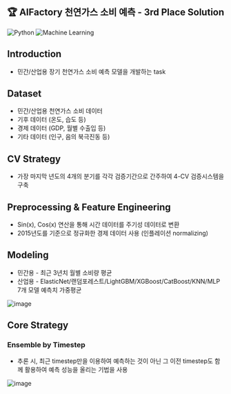 ## 🏆 AIFactory 천연가스 소비 예측 - 3rd Place Solution
![Python](https://img.shields.io/badge/Python-3.10-blue.svg)
![Machine Learning](https://img.shields.io/badge/Machine%20Learning-Success-green)

## Introduction
- 민간/산업용 장기 천연가스 소비 예측 모델을 개발하는 task

## Dataset
- 민간/산업용 천연가스 소비 데이터
- 기후 데이터 (온도, 습도 등)
- 경제 데이터 (GDP, 월별 수출입 등)
- 기타 데이터 (인구, 음의 북극진동 등)

## CV Strategy
- 가장 마지막 년도의 4개의 분기를 각각 검증기간으로 간주하여 4-CV 검증시스템을 구축

## Preprocessing & Feature Engineering
- Sin(x), Cos(x) 연산을 통해 시간 데이터를 주기성 데이터로 변환
- 2015년도를 기준으로 정규화한 경제 데이터 사용 (인플레이션 normalizing)

## Modeling
- 민간용 - 최근 3년치 월별 소비량 평균
- 산업용 - ElasticNet/랜덤포레스트/LightGBM/XGBoost/CatBoost/KNN/MLP 7개 모델 예측치 가중평균

![image](https://github.com/user-attachments/assets/c4902b2b-5de2-45c8-9628-928bcf54316c)

## Core Strategy
### Ensemble by Timestep
- 추론 시, 최근 timestep만을 이용하여 예측하는 것이 아닌 그 이전 timestep도 함께 활용하여 예측 성능을 올리는 기법을 사용

![image](https://github.com/user-attachments/assets/b919ff5c-d701-4283-bf5c-ba70b9ca103d)
